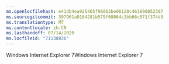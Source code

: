 ```yaml
---
ms.openlocfilehash: e41db4ea925465f96862be06128c461890052307
ms.sourcegitcommit: 397961a0164281b579f68064c3bb66c071f374d9
ms.translationtype: MT
ms.contentlocale: zh-CN
ms.lasthandoff: 07/14/2020
ms.locfileid: "71138836"
---
```

<span data-ttu-id="024db-101">Windows Internet Explorer 7</span><span class="sxs-lookup"><span data-stu-id="024db-101">Windows Internet Explorer 7</span></span>